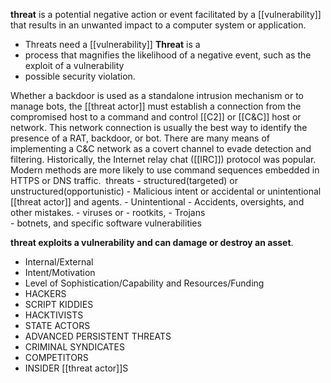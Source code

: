  **threat** is a potential negative action or event facilitated by a [[vulnerability]] that results in an unwanted impact to a computer system or application.
- Threats need a [[vulnerability]]
**Threat** is a 
- process that magnifies the likelihood of a negative event, such as the exploit of a vulnerability
- possible security violation.

Whether a backdoor is used as a standalone intrusion mechanism or to manage bots, the [[threat actor]] must establish a connection from the compromised host to a command and control [[C2]] or [[C&C]] host or network. This network connection is usually the best way to identify the presence of a RAT, backdoor, or bot. There are many means of implementing a C&C network as a covert channel to evade detection and filtering. Historically, the Internet relay chat ([[IRC]]) protocol was popular. Modern methods are more likely to use command sequences embedded in HTTPS or DNS traffic. 
threats
	- structured(targeted) or unstructured(opportunistic)
	- Malicious intent or accidental or unintentional [[threat actor]] and agents. 
	- Unintentional
		- Accidents, oversights, and other mistakes.
	- viruses or 
	- rootkits, 
	- Trojans  
	- botnets, and specific software vulnerabilities



**threat exploits a vulnerability and can damage or destroy an asset**.



		
- Internal/External
- Intent/Motivation
- Level of Sophistication/Capability and Resources/Funding
- HACKERS
- SCRIPT KIDDIES
- HACKTIVISTS
- STATE ACTORS 
- ADVANCED PERSISTENT THREATS
- CRIMINAL SYNDICATES 
- COMPETITORS
- INSIDER [[threat actor]]S
	
		
		
	
	
	